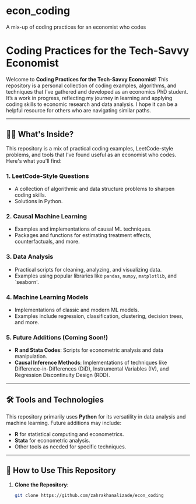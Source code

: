 # econ_coding
A mix-up of coding practices for an economist who codes 

# Coding Practices for the Tech-Savvy Economist

Welcome to **Coding Practices for the Tech-Savvy Economist**! This repository is a personal collection of coding examples, algorithms, and techniques that I’ve gathered and developed as an economics PhD student. It’s a work in progress, reflecting my journey in learning and applying coding skills to economic research and data analysis. I hope it can be a helpful resource for others who are navigating similar paths.

---

## 🧑‍💻 What's Inside?

This repository is a mix of practical coding examples, LeetCode-style problems, and tools that I’ve found useful as an economist who codes. Here's what you'll find:

### 1. **LeetCode-Style Questions**
   - A collection of algorithmic and data structure problems to sharpen coding skills.
   - Solutions in Python.

### 2. **Causal Machine Learning**
   - Examples and implementations of causal ML techniques.
   - Packages and functions for estimating treatment effects, counterfactuals, and more.

### 3. **Data Analysis**
   - Practical scripts for cleaning, analyzing, and visualizing data.
   - Examples using popular libraries like `pandas`, `numpy`, `matplotlib`, and `seaborn'.

### 4. **Machine Learning Models**
   - Implementations of classic and modern ML models.
   - Examples include regression, classification, clustering, decision trees, and more.

### 5. **Future Additions** (Coming Soon!)
   - **R and Stata Codes**: Scripts for econometric analysis and data manipulation.
   - **Causal Inference Methods**: Implementations of techniques like Difference-in-Differences (DiD), Instrumental Variables (IV), and Regression Discontinuity Design (RDD).

---

## 🛠️ Tools and Technologies

This repository primarily uses **Python** for its versatility in data analysis and machine learning. Future additions may include:
- **R** for statistical computing and econometrics.
- **Stata** for econometric analysis.
- Other tools as needed for specific techniques.

---

## 🚀 How to Use This Repository

1. **Clone the Repository**:
   ```bash
   git clone https://github.com/zahrakhanalizade/econ_coding

